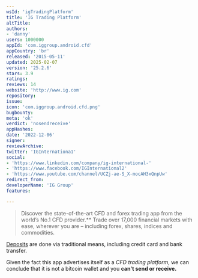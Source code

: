 ```yaml
---
wsId: 'igTradingPlatform'
title: 'IG Trading Platform'
altTitle: 
authors:
- 'danny'
users: 1000000
appId: 'com.iggroup.android.cfd'
appCountry: 'br'
released: '2015-05-11'
updated: 2025-02-07
version: '25.2.6'
stars: 3.9
ratings: 
reviews: 14
website: 'http://www.ig.com'
repository: 
issue: 
icon: 'com.iggroup.android.cfd.png'
bugbounty: 
meta: 'ok'
verdict: 'nosendreceive'
appHashes: 
date: '2022-12-06'
signer: 
reviewArchive: 
twitter: 'IGInternationa1'
social:
- 'https://www.linkedin.com/company/ig-international-'
- 'https://www.facebook.com/IGInternational2'
- 'https://www.youtube.com/channel/UCZj-ae-S_X-mocAH3xQnpUw'
redirect_from: 
developerName: 'IG Group'
features: 

---
```


> Discover the state-of-the-art CFD and forex trading app from the world’s No.1 CFD provider.**
Trade over 17,000 financial markets with ease, wherever you are – including forex, shares, indices and commodities.

[Deposits](https://www.ig.com/en/help-and-support/deposits-and-withdrawals/deposits/how-do-i-deposit-funds-into-my-account) are done via traditional means, including credit card and bank transfer.

Given the fact this app advertises itself as a *CFD trading platform*, we can conclude that it is not a bitcoin wallet and you **can't send or receive.**